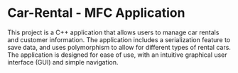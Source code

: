 # Car-Rental - MFC Application
This project is a C++ application that allows users to manage car rentals and customer information. 
The application includes a serialization feature to save data, and uses polymorphism to allow for different types of rental cars.
The application is designed for ease of use, with an intuitive graphical user interface (GUI) and simple navigation.
